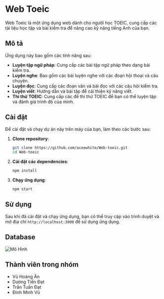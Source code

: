 # Web Toeic

Web Toeic là một ứng dụng web dành cho người học TOEIC, cung cấp các tài liệu học tập và bài kiểm tra để nâng cao kỹ năng tiếng Anh của bạn.

## Mô tả

Ứng dụng này bao gồm các tính năng sau:

- **Luyện tập ngữ pháp**: Cung cấp các bài tập ngữ pháp theo dạng bài kiểm tra.
- **Luyện nghe**: Bao gồm các bài luyện nghe với các đoạn hội thoại và câu chuyện.
- **Luyện đọc**: Cung cấp các đoạn văn và bài đọc với các câu hỏi kiểm tra.
- **Luyện viết**: Hướng dẫn và bài tập để cải thiện kỹ năng viết.
- **Thi thử TOEIC**: Cung cấp các đề thi thử TOEIC để bạn có thể luyện tập và đánh giá trình độ của mình.

## Cài đặt

Để cài đặt và chạy dự án này trên máy của bạn, làm theo các bước sau:

1. **Clone repository**:
    ```bash
    git clone https://github.com/aceewhite/Web-toeic.git
    cd Web-toeic
    ```

2. **Cài đặt các dependencies**:
    ```bash
    npm install
    ```

3. **Chạy ứng dụng**:
    ```bash
    npm start
    ```

## Sử dụng

Sau khi đã cài đặt và chạy ứng dụng, bạn có thể truy cập vào trình duyệt và mở địa chỉ `http://localhost:3000` để sử dụng ứng dụng.

## Database
![Mô Hình](https://github.com/user-attachments/assets/d53b22e6-b4b1-44fe-9510-3987d66cffce)



## Thành viên trong nhóm
- Vũ Hoàng Ân
- Dương Tiến Đạt
- Trần Tuấn Đạt
- Đinh Minh Vũ
